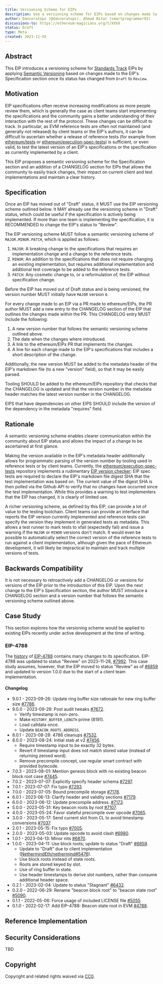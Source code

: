 ```yaml
---
title: Versioning Scheme for EIPs
description: Use a versioning scheme for EIPs based on changes made to their Specification section.
author: Danceratopz (@danceratopz), Ahmad Bitar (smartprogrammer93)
discussions-to: https://ethereum-magicians.org/t/XXXX
status: Draft
type: Meta
created: 2023-11-XX
---
```


<!--
  READ EIP-1 (https://eips.ethereum.org/EIPS/eip-1) BEFORE USING THIS TEMPLATE!

  This is the suggested template for new EIPs. After you have filled in the requisite fields, please delete these comments.

  Note that an EIP number will be assigned by an editor. When opening a pull request to submit your EIP, please use an abbreviated title in the filename, `eip-draft_title_abbrev.md`.

  The title should be 44 characters or less. It should not repeat the EIP number in title, irrespective of the category.

  TODO: Remove this comment before submitting
-->

## Abstract

<!--
  The Abstract is a multi-sentence (short paragraph) technical summary. This should be a very terse and human-readable version of the specification section. Someone should be able to read only the abstract to get the gist of what this specification does.

  TODO: Remove this comment before submitting
-->

This EIP introduces a versioning scheme for [Standards Track](https://eips.ethereum.org/EIPS/eip-1#eip-types) EIPs by applying [Semantic Versioning](https://semver.org/) based on changes made to the EIP's Specification section once its status has changed from `Draft` to `Review`.

## Motivation

<!--
  This section is optional.

  The motivation section should include a description of any nontrivial problems the EIP solves. It should not describe how the EIP solves those problems, unless it is not immediately obvious. It should not describe why the EIP should be made into a standard, unless it is not immediately obvious.

  With a few exceptions, external links are not allowed. If you feel that a particular resource would demonstrate a compelling case for your EIP, then save it as a printer-friendly PDF, put it in the assets folder, and link to that copy.

  TODO: Remove this comment before submitting
-->

EIP specifications often receive increasing modifications as more people review them, which is generally the case as client teams start implementing the specifications and the community gains a better understanding of their interaction with the rest of the protocol. These changes can be difficult to track. In particular, as EVM reference tests are often not maintained (and generally not released) by client teams or the EIP's authors, it can be difficult to ascertain whether a release of reference tests (for example from [ethereum/tests](https://github.com/ethereum/tests) or [ethereum/execution-spec-tests](https://github.com/ethereum/execution-spec-tests)) is sufficient, or even valid, to test the latest version of an EIP's specifications or the specification as currently implemented by a client.

This EIP proposes a semantic versioning scheme for the Specification section and an addition of a CHANGELOG section for EIPs that allows the community to easily track changes, their impact on current client and test implementations and maintain a clear history.

## Specification

<!--
  The Specification section should describe the syntax and semantics of any new feature. The specification should be detailed enough to allow competing, interoperable implementations for any of the current Ethereum platforms (besu, erigon, ethereumjs, go-ethereum, nethermind, or others).

  It is recommended to follow RFC 2119 and RFC 8170. Do not remove the key word definitions if RFC 2119 and RFC 8170 are followed.

  The key words "MUST", "MUST NOT", "REQUIRED", "SHALL", "SHALL NOT", "SHOULD", "SHOULD NOT", "RECOMMENDED", "NOT RECOMMENDED", "MAY", and "OPTIONAL" in this document are to be interpreted as described in RFC 2119 and RFC 8174.

  TODO: Remove this comment before submitting
-->

Once an EIP has moved out of "Draft" status, it MUST use the EIP versioning scheme outlined below. It MAY already use the versioning scheme in "Draft" status, which could be useful if the specification is actively being implemented. If more than one team is implementing the specification, it is RECOMMENDED to change the EIP's status to "Review".

The EIP versioning scheme MUST follow a semantic versioning scheme of `MAJOR.MINOR.PATCH`, which is applied as follows:

1. `MAJOR`: A breaking change to the specifications that requires an implementation change and a change to the reference tests.
2. `MINOR`: An addition to the specifications that does not require changing an existing implementation, but requires additional implementation and additional test coverage to be added to the reference tests.
3. `PATCH`: Any cosmetic change to, or a reformulation of, the EIP without specification change.

Before the EIP has moved out of Draft status and is being versioned, the version number MUST initially have `MAJOR` version `0`.

For every change made to an EIP via a PR made to ethereum/EIPs, the PR author MUST add a new entry to the CHANGELOG section of the EIP that outlines the changes made within the PR. This CHANGELOG entry MUST include the following:

1. A new version number that follows the semantic versioning scheme outlined above.
2. The date when the changes where introduced.
3. A link to the ethereum/EIPs PR that implements the changes.
4. A line for each change made to the EIP's specifications that includes a short description of the change.

Additionally, the new version MUST be added to the metadata header of the EIP's markdown file (to a new "version" field), so that it may be easily parsed.

Tooling SHOULD be added to the ethereum/EIPs repository that checks that the CHANGELOG is updated and that the version number in the metadata header matches the latest version number in the CHANGELOG.

EIPS that have dependencies on other EIPS SHOULD include the version of the dependency in the metadata "requires" field.

## Rationale

<!--
  The rationale fleshes out the specification by describing what motivated the design and why particular design decisions were made. It should describe alternate designs that were considered and related work, e.g. how the feature is supported in other languages.

  The current placeholder is acceptable for a draft.

  TODO: Remove this comment before submitting
-->

A semantic versioning scheme enables clearer communication within the community about EIP status and allows the impact of a change to be ascertained at first glance.

Making the version available in the EIP's metadata header additionally allows for programmatic parsing of the version number by tooling used in reference tests or by client teams. Currently, the [ethereum/execution-spec-tests](https://github.com/ethereum/execution-spec-tests) repository implements a rudimentary [EIP version checker](https://ethereum.github.io/execution-spec-tests/main/writing_tests/reference_specification/): EIP spec tests are required to declare the EIP's markdown file digest SHA that the test implementation was based on. The current value of the digest SHA is then polled via the Github API to verify that no changes have occurred since the test implementation. While this provides a warning to test implementers that the EIP has changed, it is clearly of limited use.

A richer versioning scheme, as defined by this EIP, can provide a lot of value to the testing toolchain. Client teams can provide an interface that reports the EIP version currently implemented and reference tests can specify the version they implement in generated tests as metadata. This allows a test runner to mark tests to xfail (expectedly fail) and issue a warning if the `MAJOR` or `MINOR` versions don't match. It would even be possible to automatically select the correct version of the reference tests to run against a client implementation, although given the pace of Ethereum development, it will likely be impractical to maintain and track multiple versions of tests.

## Backwards Compatibility

It is not necessary to retroactively add a CHANGELOG or versions for versions of the EIP prior to the introduction of this EIP. Upon the next change to the EIP's Specification section, the author MUST introduce a CHANGELOG section and a version number that follows the semantic versioning scheme outlined above.

## Case Study

This section explores how the versioning scheme would be applied to existing EIPs recently under active development at the time of writing.

### EIP-4788

The [history](https://github.com/ethereum/EIPs/commits/master/EIPS/eip-4788.md) of [EIP-4788](https://eips.ethereum.org/EIPS/eip-4788) contains many changes to its specification. EIP-4788 was updated to status "Review" on 2023-11-28, [#7992](https://github.com/ethereum/EIPs/pull/7992). This case study assumes, however, that the EIP moved to status "Review" as of [#6859](https://github.com/ethereum/EIPs/pull/6859) and updated to version 1.0.0 due to the start of a client team implementation.

#### Changelog

- 9.0.1 - 2023-09-26: Update ring buffer size rationale for new ring buffer size [#7786](https://github.com/ethereum/EIPs/pull/7786).
- 9.0.0 - 2023-09-26: Post audit tweaks [#7672](https://github.com/ethereum/EIPs/pull/7672).
  - Verify timestamp is non-zero.
  - Make `HISTORY_BUFFER_LENGTH` prime (8191).
  - Load calldata once.
  - Update `BEACON_ROOTS_ADDRESS`.
- 8.0.1 - 2023-08-28: 4788 cleanups [#7532](https://github.com/ethereum/EIPs/pull/7532).
- 8.0.0 - 2023-08-24: Initial stab at v2 [#7456](https://github.com/ethereum/EIPs/pull/7456).
  - Require timestamp input to be exactly 32 bytes.
  - Revert if timestamp input does not match stored value (instead of returning zeroed word).
  - Remove precompile concept, use regular smart contract with provided bytecode.
- 7.0.3 - 2023-08-01: Mention genesis block with no existing beacon block root case [#7445](https://github.com/ethereum/EIPs/pull/7445).
- 7.0.2 - 2023-07-07: Explicitly specify header schema [#7297](https://github.com/ethereum/EIPs/pull/7297).
- 7.0.1 - 2023-07-07: Fix typo [#7293](https://github.com/ethereum/EIPs/pull/7293).
- 7.0.0 - 2023-07-05: Bound precompile storage [#7178](https://github.com/ethereum/EIPs/pull/7178).
- 6.0.1 - 2023-06-13: Clarify header and validity sections [#7179](https://github.com/ethereum/EIPs/pull/7179).
- 6.0.0 - 2023-06-12: Update precompile address. [#7173](https://github.com/ethereum/EIPs/pull/7173).
- 5.0.0 - 2023-05-31: Key beacon roots by root [#7107](https://github.com/ethereum/EIPs/pull/7107).
- 4.0.0 - 2023-05-24: Favor stateful precompile over opcode [#7065](https://github.com/ethereum/EIPs/pull/7065).
- 3.0.0 - 2023-05-17: Send current slot from CL to avoid timestamp conversions [#7037](https://github.com/ethereum/EIPs/pull/7037).
- 2.0.1 - 2023-05-15: Fix typo [#7005](https://github.com/ethereum/EIPs/pull/7005).
- 2.0.0 - 2023-05-03: Update opcode to avoid clash [#6980](https://github.com/ethereum/EIPs/pull/6980).
- 1.0.1 - 2023-04-13: Minor nits [#6870](https://github.com/ethereum/EIPs/pull/6870).
- 1.0.0 - 2023-04-11: Use block roots; update to status "Draft" [#6859](https://github.com/ethereum/EIPs/pull/6859).
  - Update to "Draft" due to client implementation ([NethermindEth/nethermind#5476](https://github.com/NethermindEth/nethermind/pull/5476)).
  - Use block roots instead of state roots.
  - Roots are stored keyed by slot.
  - Use of ring buffer in state.
  - Use header timestamps to derive slot numbers, rather than consume additional header space.
- 0.2.1 - 2023-02-04:  Update to status "Stagnant" [#6432](https://github.com/ethereum/EIPs/pull/6432).
- 0.2.0 - 2022-06-29:  Rename "beacon block root" to "beacon state root" [#5090](https://github.com/ethereum/EIPs/pull/5090).
- 0.1.1 - 2022-05-06: Force usage of included LICENSE file [#5055](https://github.com/ethereum/EIPs/pull/5055).
- 0.1.0 - 2022-02-17: Add EIP-4788: Beacon state root in EVM [#4788](https://github.com/ethereum/EIPs/pull/4788).

## Reference Implementation

<!--
  This section is optional.

  The Reference Implementation section should include a minimal implementation that assists in understanding or implementing this specification. It should not include project build files. The reference implementation is not a replacement for the Specification section, and the proposal should still be understandable without it.
  If the reference implementation is too large to reasonably be included inline, then consider adding it as one or more files in `../assets/eip-####/`. External links will not be allowed.

  TODO: Remove this comment before submitting
-->

## Security Considerations

TBD

## Copyright

Copyright and related rights waived via [CC0](../LICENSE.md).
